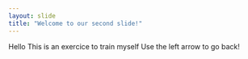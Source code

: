 ```yaml
---
layout: slide
title: "Welcome to our second slide!"
---
```

Hello This is an exercice to train myself
Use the left arrow to go back!
